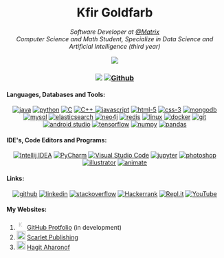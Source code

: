 <h1 align="center">Kfir Goldfarb</h1>

<p align="center"><i>
Software Developer at <a href="https://www.linkedin.com/company/matrix/">@Matrix</a>
<br>
Computer Science and Math Student, Specialize in Data Science and Artificial Intelligence (third year)
</i></p>

<p align="center">
<img align="center" src="https://github-readme-stats.vercel.app/api?username=kggold4&show_icons=true&theme=react&layout=compact&line_height=20" />
</p>

<h3 align="center">

![](https://visitor-badge.laobi.icu/badge?page_id=kggold4.kggold4) 
[![Github](https://img.shields.io/github/followers/kggold4?label=Followers&style=social)](https://github.com/kggold4)

</h3>

<h4 align="left">Languages, Databases and Tools:</h4>
<p align="center">
<a href="https://www.java.com" target="Java"> <img src="https://github.com/get-icon/geticon/blob/master/icons/java.svg" alt="java" width="35" height="35"/></a>
<a href="https://www.python.org" target="Python"> <img src="https://github.com/tomchen/stack-icons/blob/master/logos/python.svg" alt="python" width="35" height="35"/></a>
<a href="https://en.wikipedia.org/wiki/C_(programming_language)" title="C"> <img src="https://github.com/tomchen/stack-icons/blob/master/logos/c.svg" alt="C" width="35" height="35"/></a>
<a href="https://www.cplusplus.com/" title="C++"> <img src="https://github.com/tomchen/stack-icons/blob/master/logos/c-plusplus.svg" alt="C++" width="35" height="35"/>  </a>
<a href="https://developer.mozilla.org/he/docs/Web/JavaScript"> <img src="https://github.com/tomchen/stack-icons/blob/master/logos/javascript.svg" alt="javascript" width="35" height="35"/></a>
<a href="https://developer.mozilla.org/he/docs/Web/HTML"> <img src="https://github.com/tomchen/stack-icons/blob/master/logos/html-5.svg" alt="html-5" width="35" height="35"/></a>
<a href="https://developer.mozilla.org/en-US/docs/Web/CSS"> <img src="https://github.com/tomchen/stack-icons/blob/master/logos/css-3.svg" alt="css-3" width="35" height="35"/></a>
<a href="https://www.mongodb.com/"> <img src="https://img.icons8.com/color/50/000000/mongodb.png" alt="mongodb" width="35" height="35"/></a>
<a href="https://www.mysql.com/"> <img src="https://github.com/tomchen/stack-icons/blob/master/logos/mysql.svg" alt="mysql" width="35" height="35"/></a>
<a href="https://www.elastic.co/"> <img src="https://cdn.iconscout.com/icon/free/png-256/elasticsearch-226094.png" alt="elasticsearch" width="35" height="35"/></a>
<a href="https://neo4j.com/"> <img src="https://iconape.com/wp-content/files/qy/83705/svg/neo4j.svg" alt="neo4j" width="35" height="35"/></a>
<a href="https://redis.io/"> <img src="https://cdn.iconscout.com/icon/free/png-256/redis-83994.png" alt="redis" width="35" height="35"/></a>
<a href="https://www.linux.org/"> <img src="https://raw.githubusercontent.com/tomchen/stack-icons/634d5c036a2a7ca0115c94ab2ce86c7e79e01e13/logos/linux-tux.svg" alt="linux" width="35" height="35"/></a>
<a href="https://www.docker.com/"> <img src="https://github.com/tomchen/stack-icons/blob/master/logos/docker-icon.svg" alt="docker" width="35" height="35"/></a>
<a href="https://git-scm.com/" target="git"> <img src="https://www.vectorlogo.zone/logos/git-scm/git-scm-icon.svg" alt="git" width="35" height="35"/></a>
<a href="https://developer.android.com/" target="git"> <img src="https://www.gstatic.com/devrel-devsite/prod/v84e6f6a61298bbae5bb110c196e834c7f21fe3fb34e722925433ddb936d280c9/android/images/touchicon-180.png" alt="android studio" width="35" height="35"/></a>
<a href="https://www.tensorflow.org/" target="tensorflow"> <img src="https://upload.wikimedia.org/wikipedia/commons/2/2d/Tensorflow_logo.svg" alt="tensorflow" width="35" height="35"/></a>
<a href="https://numpy.org/" target="numpy"> <img src="https://raw.githubusercontent.com/get-icon/geticon/master/icons/numpy-icon.svg" alt="numpy" width="35" height="35"/></a>
<a href="https://pandas.pydata.org/" target="pandas"> <img src="https://raw.githubusercontent.com/get-icon/geticon/master/icons/pandas-icon.svg" alt="pandas" width="35" height="35"/></a>

</p>

<h4 align="left">IDE's, Code Editors and Programs:</h4>
<p align="center">
<a href="https://www.jetbrains.com/idea/" title="Intellij IDEA"> <img src="https://github.com/tomchen/stack-icons/blob/master/logos/intellij-idea.svg" alt="Intellij IDEA" width="35" height="35"/></a>  
<a href="https://www.jetbrains.com/pycharm/" target="PyCharm"> <img src="https://github.com/tomchen/stack-icons/blob/master/logos/pycharm.svg" alt="PyCharm" width="35" height="35"/></a>
<a href="https://code.visualstudio.com/" title="Visual Studio Code"> <img src="https://github.com/tomchen/stack-icons/blob/master/logos/visual-studio-code.svg" alt="Visual Studio Code" width="35" height="35"/></a>  
<a href="https://jupyter.org/" target="jupyter"> <img src="https://github.com/tomchen/stack-icons/blob/master/logos/jupyter.svg" alt="jupyter" width="35" height="35"/></a>
<a href="http://adobe.com/il_he/products/photoshop.html"> <img src="https://www.adobe.com/content/dam/shared/images/product-icons/svg/photoshop.svg" alt="photoshop" width="35" height="35"/></a>
<a href="http://adobe.com/il_he/products/illustrator.html" target="illustrator"> <img src="https://www.adobe.com/content/dam/shared/images/product-icons/svg/illustrator.svg" alt="illustrator" width="35" height="35"/></a>
<a href="https://www.adobe.com/il_he/products/animate.html" target="animate"> <img src="https://www.adobe.com/content/dam/shared/images/product-icons/svg/animate.svg" alt="animate" width="35" height="35"/></a>
</p>

<h4 align="left">Links:</h4>
<p align="center">
<a href="https://github.com/kggold4"> <img src="https://www.pngkey.com/png/full/178-1787243_github-icon-png-github-icon-white-png.png" alt="github" width="35" height="35"/></a>
<a href="https://www.linkedin.com/in/kfir-goldfarb/"> <img src="https://github.com/get-icon/geticon/blob/master/icons/linkedin-icon.svg" alt="linkedin" width="35" height="35"/></a>
<a href="https://stackoverflow.com/users/14749277/kfir-goldfarb"> <img src="https://apifriends.com/wp-content/uploads/2018/04/stackoverflow.png" alt="stackoverflow" width="35" height="35"/></a>
<a href="https://www.hackerrank.com/kggold4"> <img src="https://upload.wikimedia.org/wikipedia/commons/thumb/6/6a/Hackerrank_meaningful_logo.svg/1024px-Hackerrank_meaningful_logo.svg.png" alt="Hackerrank" width="35" height="35"/></a>
<a href="https://replit.com/@kggold4"> <img src="https://upload.wikimedia.org/wikipedia/commons/thumb/b/b2/Repl.it_logo.svg/768px-Repl.it_logo.svg.png" alt="Repl.it" width="35" height="35"/></a>
<a href="https://www.youtube.com/channel/UCypEWlruyG_I5A48GqB5c6g"> <img src="https://upload.wikimedia.org/wikipedia/commons/thumb/0/09/YouTube_full-color_icon_%282017%29.svg/2560px-YouTube_full-color_icon_%282017%29.svg.png" alt="YouTube" width="50.4" height="35"/></a>

</p>

<h4 align="left">My Websites:</h4>

1. <img width="20" height="20" src="https://github.com/kggold4/kggold4/blob/main/images/kg-01.png"> [GitHub Protfolio](https://kggold4.github.io/) (in development)
2. <img width="20" height="20" src="https://www.scarlet-publishing.com/images/logos/scarlet_new_01.png"> [Scarlet Publishing](https://www.scarlet-publishing.com/)
2. <img width="20" height="20" src="https://hagit-aharonof.github.io/Pictures/HomePage/mainbooks.png"> [Hagit Aharonof](http://hagitaharonof.com/)